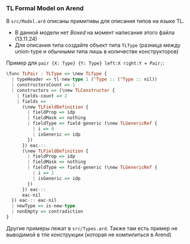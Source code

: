 ### TL Formal Model on Arend

В `src/Model.ard` описаны примитивы для описания типов на языке TL.
* В данной модели нет _Boxed_ на момент написания этого файла (13.11.24)
* Для описания типа создайте объект типа `TLType` (разница между union-type и обычными типа лишь в количестве конструкторов)

Пример для `pair {X: Type} {Y: Type} left:X right:Y = Pair;`:
```haskell
\func TLPair : TLType => \new TLType {
  | typeHeader => tl-new-type 1 (^Type :: (^Type :: nil))
  | constructorsCount => 1
  | constructors => (\new TLConstructor {
    | fields-count => 2
    | fields =>
      (\new TLFieldDefinition {
        | fieldProp => idp
        | fieldMask => nothing
        | fieldType => field-generic (\new TLGenericRef {
          | i => 0
          | isGeneric => idp
        })
      }) eac-::
      (\new TLFieldDefinition {
        | fieldProp => idp
        | fieldMask => nothing
        | fieldType => field-generic (\new TLGenericRef {
          | i => 1
          | isGeneric => idp
        })
      }) eac-::
      eac-nil
  }) eac-:: eac-nil
  | newType => is-new-type
  | nonEmpty => contradiction
}
```

Другие примеры лежат в `src/Types.ard`. Также там есть пример не выводимой в тле конструкции (которая не компилиться в Arend)
